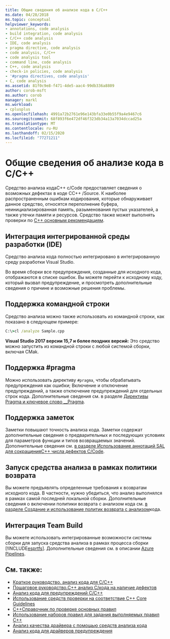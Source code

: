```yaml
---
title: Общие сведения об анализе кода в C/C++
ms.date: 04/28/2018
ms.topic: conceptual
helpviewer_keywords:
- annotations, code analysis
- build integration, code analysis
- C/C++ code analysis
- IDE, code analysis
- pragma directive, code analysis
- code analysis, C/C++
- code analysis tool
- command line, code analysis
- C++, code analysis
- check-in policies, code analysis
- '#pragma directives, code analysis'
- C, code analysis
ms.assetid: 81f0c9e8-f471-4de5-aac4-99db336a8809
author: corob-msft
ms.author: corob
manager: markl
ms.workload:
- cplusplus
ms.openlocfilehash: 4991a72b2761e96e143bfa33e0b55f9a4e9467c6
ms.sourcegitcommit: 68f893f6e472df46f323db34a13a7034dccad25a
ms.translationtype: MT
ms.contentlocale: ru-RU
ms.lasthandoff: 02/15/2020
ms.locfileid: "77271211"
---
```

# <a name="code-analysis-for-cc-overview"></a>Общие сведения об анализе кода в C/C++

Средство анализа кодаC++ c/Code предоставляет сведения о возможных дефектах в коде CC++ /Source. К наиболее распространенным ошибкам кодирования, которые обнаруживает данное средство, относятся переполнение буфера, неинициализированная память, разыменования пустых указателей, а также утечки памяти и ресурсов. Средство также может выполнять проверки по [ C++ основным рекомендациям](https://github.com/isocpp/CppCoreGuidelines/blob/master/CppCoreGuidelines.md).

## <a name="ide-integrated-development-environment-integration"></a>Интеграция интегрированной среды разработки (IDE)

Средство анализа кода полностью интегрировано в интегрированную среду разработки Visual Studio.

Во время сборки все предупреждения, созданные для исходного кода, отображаются в списке ошибок. Вы можете перейти к исходному коду, который вызвал предупреждение, и просмотреть дополнительные сведения о причине и возможные решения проблемы.

## <a name="command-line-support"></a>Поддержка командной строки

Средство анализа можно также использовать из командной строки, как показано в следующем примере:

```cmd
C:\>cl /analyze Sample.cpp
```

**Visual Studio 2017 версии 15,7 и более поздних версий:** Это средство можно запустить из командной строки с любой системой сборки, включая CMak.

## <a name="pragma-support"></a>Поддержка #pragma

Можно использовать директиву `#pragma`, чтобы обрабатывать предупреждения как ошибки; Включение и отключение предупреждений, а также отключение предупреждений для отдельных строк кода. Дополнительные сведения см. в разделе [Директивы Pragma и ключевое слово __Pragma](/cpp/preprocessor/pragma-directives-and-the-pragma-keyword).

## <a name="annotation-support"></a>Поддержка заметок

Заметки повышают точность анализа кода. Заметки содержат дополнительные сведения о предварительных и последующих условиях для параметров функции и типов возвращаемых значений. Дополнительные сведения см. [в разделе Использование аннотаций SAL для сокращенияC++ числа дефектов C/Code](../code-quality/using-sal-annotations-to-reduce-c-cpp-code-defects.md).

## <a name="run-analysis-tool-as-part-of-check-in-policy"></a>Запуск средства анализа в рамках политики возврата

Вы можете предъявлять определенные требования к возвратам исходного кода. В частности, нужно убедиться, что анализ выполнялся в рамках самой последней локальной сборки. Дополнительные сведения о включении политики возврата с анализом кода см. [в разделе Создание и использование политик возврата с анализом](../code-quality/how-to-create-or-update-standard-code-analysis-check-in-policies.md)кода.

## <a name="team-build-integration"></a>Интеграция Team Build

Вы можете использовать интегрированные возможности системы сборки для запуска средства анализа в рамках процесса сборки [!INCLUDE[esprtfs](../code-quality/includes/esprtfs_md.md)]. Дополнительные сведения см. в описании [Azure Pipelines](/azure/devops/pipelines/index?view=vsts).

## <a name="see-also"></a>См. также:

- [Краткое руководство. анализ кода для C/C++](quick-start-code-analysis-for-c-cpp.md)
- [Пошаговое руководство.C++ анализ C/кода на наличие дефектов](walkthrough-analyzing-c-cpp-code-for-defects.md)
- [Анализ кода для предупреждений C/C++](code-analysis-for-c-cpp-warnings.md)
- [Использование средств проверки на соответствие C++ Core Guidelines](using-the-cpp-core-guidelines-checkers.md)
- [C++Справочник по проверке основных правил](code-analysis-for-cpp-corecheck.md)
- [Использование наборов правил для задания выполняемых правил C++](using-rule-sets-to-specify-the-cpp-rules-to-run.md)
- [Анализ качества драйвера с помощью средств анализа кода](/windows-hardware/drivers/develop/analyzing-driver-quality-by-using-code-analysis-tools)
- [Анализ кода для драйверов предупреждения](/windows-hardware/drivers/devtest/prefast-for-drivers-warnings)
